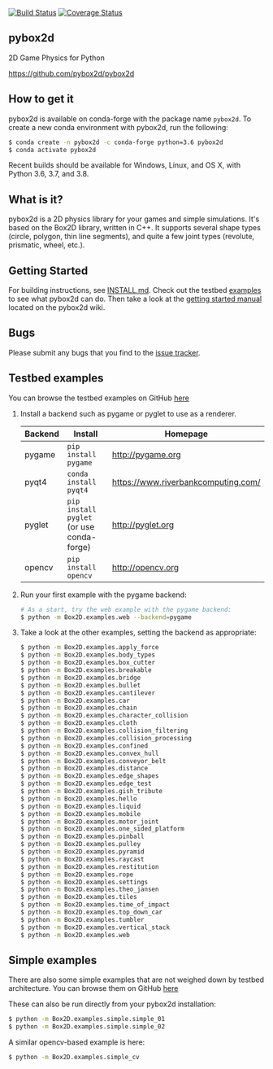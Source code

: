 [![Build Status](https://travis-ci.org/pybox2d/pybox2d.svg?branch=master)](https://travis-ci.org/pybox2d/pybox2d) [![Coverage Status](https://coveralls.io/repos/pybox2d/pybox2d/badge.svg?branch=master&service=github)](https://coveralls.io/github/pybox2d/pybox2d?branch=master)

pybox2d
-------
2D Game Physics for Python

https://github.com/pybox2d/pybox2d

How to get it
-------------

pybox2d is available on conda-forge with the package name `pybox2d`.
To create a new conda environment with pybox2d, run the following:

```bash
$ conda create -n pybox2d -c conda-forge python=3.6 pybox2d
$ conda activate pybox2d
```

Recent builds should be available for Windows, Linux, and OS X, with Python
3.6, 3.7, and 3.8.

What is it?
-----------
pybox2d is a 2D physics library for your games and simple simulations. It's
based on the Box2D library, written in C++. It supports several shape types
(circle, polygon, thin line segments), and quite a few joint types (revolute,
prismatic, wheel, etc.).

Getting Started
---------------
For building instructions, see [INSTALL.md](INSTALL.md). Check out the testbed
[examples](examples) to see what pybox2d can do. Then take a
look at the 
[getting started manual](https://github.com/pybox2d/pybox2d/wiki/manual)
located on the pybox2d wiki.

Bugs
----
Please submit any bugs that you find to the 
[issue tracker](https://github.com/pybox2d/pybox2d/issues).

Testbed examples
----------------

You can browse the testbed examples on GitHub
[here](https://github.com/pybox2d/pybox2d/tree/master/library/Box2D/examples)

1. Install a backend such as pygame or pyglet to use as a renderer.

    | Backend        | Install                                                       | Homepage                             |
    | -------------  | ------------------------------------------------------------- | ------------------------------------ |
    | pygame         | `pip install pygame`                                          | http://pygame.org                    |  
    | pyqt4          | `conda install pyqt4`                                         | https://www.riverbankcomputing.com/  |
    | pyglet         | `pip install pyglet` (or use conda-forge)                     | http://pyglet.org                    |
    | opencv         | `pip install opencv`                                          | http://opencv.org                    |

2. Run your first example with the pygame backend:
    ```bash
    # As a start, try the web example with the pygame backend:
    $ python -m Box2D.examples.web --backend=pygame
    ```

3. Take a look at the other examples, setting the backend as appropriate:
    ```bash
    $ python -m Box2D.examples.apply_force
    $ python -m Box2D.examples.body_types
    $ python -m Box2D.examples.box_cutter
    $ python -m Box2D.examples.breakable
    $ python -m Box2D.examples.bridge
    $ python -m Box2D.examples.bullet
    $ python -m Box2D.examples.cantilever
    $ python -m Box2D.examples.car
    $ python -m Box2D.examples.chain
    $ python -m Box2D.examples.character_collision
    $ python -m Box2D.examples.cloth
    $ python -m Box2D.examples.collision_filtering
    $ python -m Box2D.examples.collision_processing
    $ python -m Box2D.examples.confined
    $ python -m Box2D.examples.convex_hull
    $ python -m Box2D.examples.conveyor_belt
    $ python -m Box2D.examples.distance
    $ python -m Box2D.examples.edge_shapes
    $ python -m Box2D.examples.edge_test
    $ python -m Box2D.examples.gish_tribute
    $ python -m Box2D.examples.hello
    $ python -m Box2D.examples.liquid
    $ python -m Box2D.examples.mobile
    $ python -m Box2D.examples.motor_joint
    $ python -m Box2D.examples.one_sided_platform
    $ python -m Box2D.examples.pinball
    $ python -m Box2D.examples.pulley
    $ python -m Box2D.examples.pyramid
    $ python -m Box2D.examples.raycast
    $ python -m Box2D.examples.restitution
    $ python -m Box2D.examples.rope
    $ python -m Box2D.examples.settings
    $ python -m Box2D.examples.theo_jansen
    $ python -m Box2D.examples.tiles
    $ python -m Box2D.examples.time_of_impact
    $ python -m Box2D.examples.top_down_car
    $ python -m Box2D.examples.tumbler
    $ python -m Box2D.examples.vertical_stack
    $ python -m Box2D.examples.web
    ```

Simple examples
---------------

There are also some simple examples that are not weighed down by testbed architecture.
You can browse them on GitHub
[here](https://github.com/pybox2d/pybox2d/tree/master/library/Box2D/examples/simple)

These can also be run directly from your pybox2d installation:

```bash
$ python -m Box2D.examples.simple.simple_01
$ python -m Box2D.examples.simple.simple_02
```

A similar opencv-based example is here:
```bash
$ python -m Box2D.examples.simple_cv
```
